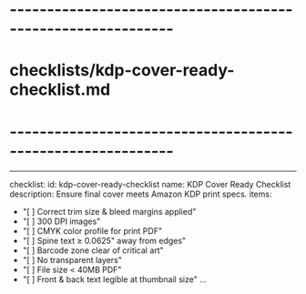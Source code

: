 <!-- Powered by XIAOMA™ Core -->

# ------------------------------------------------------------

# checklists/kdp-cover-ready-checklist.md

# ------------------------------------------------------------

---

checklist:
id: kdp-cover-ready-checklist
name: KDP Cover Ready Checklist
description: Ensure final cover meets Amazon KDP print specs.
items:

- "[ ] Correct trim size & bleed margins applied"
- "[ ] 300 DPI images"
- "[ ] CMYK color profile for print PDF"
- "[ ] Spine text ≥ 0.0625" away from edges"
- "[ ] Barcode zone clear of critical art"
- "[ ] No transparent layers"
- "[ ] File size < 40MB PDF"
- "[ ] Front & back text legible at thumbnail size"
  ...
